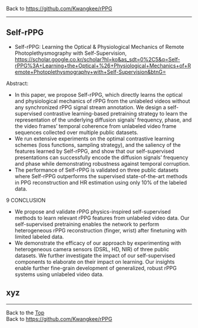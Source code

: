 Back to https://github.com/Kwangkee/rPPG
***


## Self-rPPG
- Self-rPPG: Learning the Optical & Physiological Mechanics of Remote Photoplethysmography with Self-Supervision, https://scholar.google.co.kr/scholar?hl=ko&as_sdt=0%2C5&q=Self-rPPG%3A+Learning+the+Optical+%26+Physiological+Mechanics+of+Remote+Photoplethysmography+with+Self-Supervision&btnG=

Abstract:  
- In this paper, we propose Self-rPPG, which directly learns the optical and physiological mechanics of rPPG from the unlabeled videos without any synchronized rPPG signal stream annotation. We design a self-supervised contrastive learning-based pretraining strategy to learn the representation of the underlying diffusion signals’ frequency, phase, and the video frames’ temporal coherence from unlabeled video frame sequences collected over multiple public datasets. 
- We run extensive experiments on the optimal contrastive learning schemes (loss functions, sampling strategy), and the saliency of the features learned by Self-rPPG, and show that our self-supervised presentations can successfully encode the diffusion signals’ frequency and phase while demonstrating robustness against temporal corruption. 
- The performance of Self-rPPG is validated on three public datasets where Self-rPPG outperforms the supervised state-of-the-art methods in PPG reconstruction and HR estimation using only 10% of the labeled data.

9 CONCLUSION  
- We propose and validate rPPG physics-inspired self-supervised methods to learn relevant rPPG features from unlabeled video data. Our self-supervised pretraining enables the network to perform heterogeneous rPPG reconstruction (finger, wrist) after finetuning with limited labeled data. 
- We demonstrate the efficacy of our approach by experimenting with heterogeneous camera sensors (DSRL, HD, NIR) of three public datasets. We further investigate the impact of our self-supervised components to elaborate on their impact on learning. Our insights enable further fine-grain development of generalized, robust rPPG systems using unlabeled video data.

## xyz

***
Back to the [Top](#papers)  
Back to https://github.com/Kwangkee/rPPG
